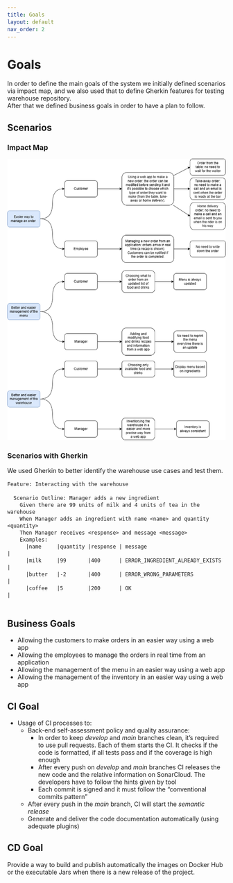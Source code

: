 ```yaml
---
title: Goals
layout: default
nav_order: 2
---
```


# Goals
In order to define the main goals of the system we initially defined scenarios via impact map, and we also used that to define Gherkin features for testing warehouse repository.  
After that we defined business goals in order to have a plan to follow.

## Scenarios

### Impact Map
![Impact map of the project](resources/images/Impact%20Map.png)

### Scenarios with Gherkin

We used Gherkin to better identify the warehouse use cases and test them.
``` 
Feature: Interacting with the warehouse

  Scenario Outline: Manager adds a new ingredient
    Given there are 99 units of milk and 4 units of tea in the warehouse
    When Manager adds an ingredient with name <name> and quantity <quantity>
    Then Manager receives <response> and message <message>
    Examples:
      |name     |quantity |response | message                          |
      |milk     |99       |400      | ERROR_INGREDIENT_ALREADY_EXISTS  |
      |butter   |-2       |400      | ERROR_WRONG_PARAMETERS           |
      |coffee   |5        |200      | OK                               |
      
  ```

## Business Goals
* Allowing the customers to make orders in an easier way using a web app
* Allowing the employees to manage the orders in real time from an application
* Allowing the management of the menu in an easier way using a web app
* Allowing the management of the inventory in an easier way using a web app

## CI Goal

* Usage of CI processes to:
  * Back-end self-assessment policy and quality assurance: 
    * In order to keep *develop* and *main* branches clean, it’s required to use pull requests. Each of them starts the CI. It checks if the code is formatted, if all tests pass and if the coverage is high enough
    * After every push on *develop* and *main* branches CI releases the new code and the relative information on SonarCloud. The developers have to follow the hints given by tool
    * Each commit is signed and it must follow the “conventional commits pattern”
  * After every push in the *main* branch, CI will start the *semantic release* 
  * Generate and deliver the code documentation automatically (using adequate plugins)

## CD Goal
Provide a way to build and publish automatically the images on Docker Hub or the executable Jars when there is a new release of the project. 















